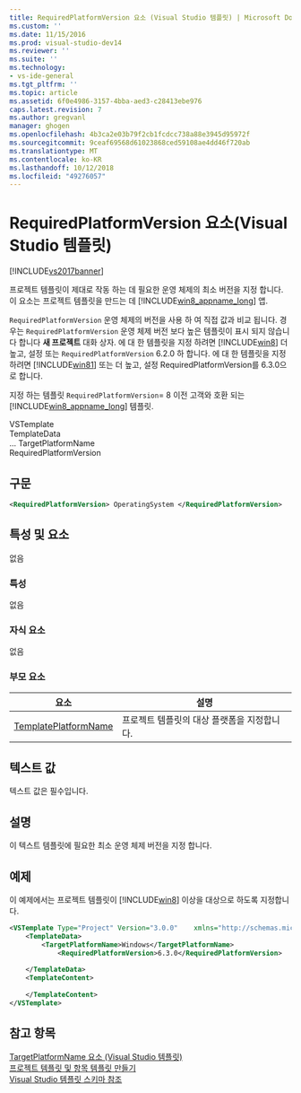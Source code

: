 ```yaml
---
title: RequiredPlatformVersion 요소 (Visual Studio 템플릿) | Microsoft Docs
ms.custom: ''
ms.date: 11/15/2016
ms.prod: visual-studio-dev14
ms.reviewer: ''
ms.suite: ''
ms.technology:
- vs-ide-general
ms.tgt_pltfrm: ''
ms.topic: article
ms.assetid: 6f0e4986-3157-4bba-aed3-c28413ebe976
caps.latest.revision: 7
ms.author: gregvanl
manager: ghogen
ms.openlocfilehash: 4b3ca2e03b79f2cb1fcdcc738a88e3945d95972f
ms.sourcegitcommit: 9ceaf69568d61023868ced59108ae4dd46f720ab
ms.translationtype: MT
ms.contentlocale: ko-KR
ms.lasthandoff: 10/12/2018
ms.locfileid: "49276057"
---
```

# <a name="requiredplatformversion-element-visual-studio-templates"></a>RequiredPlatformVersion 요소(Visual Studio 템플릿)
[!INCLUDE[vs2017banner](../includes/vs2017banner.md)]

프로젝트 템플릿이 제대로 작동 하는 데 필요한 운영 체제의 최소 버전을 지정 합니다. 이 요소는 프로젝트 템플릿을 만드는 데 [!INCLUDE[win8_appname_long](../includes/win8-appname-long-md.md)] 앱.  
  
 `RequiredPlatformVersion` 운영 체제의 버전을 사용 하 여 직접 값과 비교 됩니다. 경우는 `RequiredPlatformVersion` 운영 체제 버전 보다 높은 템플릿이 표시 되지 않습니다 합니다 **새 프로젝트** 대화 상자. 에 대 한 템플릿을 지정 하려면 [!INCLUDE[win8](../includes/win8-md.md)] 더 높고, 설정 또는 `RequiredPlatformVersion` 6.2.0 하 합니다. 에 대 한 템플릿을 지정 하려면 [!INCLUDE[win81](../includes/win81-md.md)] 또는 더 높고, 설정 RequiredPlatformVersion를 6.3.0으로 합니다.  
  
 지정 하는 템플릿 `RequiredPlatformVersion`= 8 이전 고객와 호환 되는 [!INCLUDE[win8_appname_long](../includes/win8-appname-long-md.md)] 템플릿.  
  
 VSTemplate  
TemplateData  
... TargetPlatformName  
RequiredPlatformVersion  
  
## <a name="syntax"></a>구문  
  
```xml  
<RequiredPlatformVersion> OperatingSystem </RequiredPlatformVersion>  
```  
  
## <a name="attributes-and-elements"></a>특성 및 요소  
 없음  
  
### <a name="attributes"></a>특성  
 없음  
  
### <a name="child-elements"></a>자식 요소  
 없음  
  
### <a name="parent-elements"></a>부모 요소  
  
|요소|설명|  
|-------------|-----------------|  
|[TemplatePlatformName](../extensibility/templatedata-element-visual-studio-templates.md)|프로젝트 템플릿의 대상 플랫폼을 지정합니다.|  
  
## <a name="text-value"></a>텍스트 값  
 텍스트 값은 필수입니다.  
  
## <a name="remarks"></a>설명  
 이 텍스트 템플릿에 필요한 최소 운영 체제 버전을 지정 합니다.  
  
## <a name="example"></a>예제  
 이 예제에서는 프로젝트 템플릿이 [!INCLUDE[win8](../includes/win8-md.md)] 이상을 대상으로 하도록 지정합니다.  
  
```xml  
<VSTemplate Type="Project" Version="3.0.0"    xmlns="http://schemas.microsoft.com/developer/vstemplate/2005">  
    <TemplateData>  
        <TargetPlatformName>Windows</TargetPlatformName>  
            <RequiredPlatformVersion>6.3.0</RequiredPlatformVersion>  
  
    </TemplateData>  
    <TemplateContent>  
  
    </TemplateContent>  
</VSTemplate>  
```  
  
## <a name="see-also"></a>참고 항목  
 [TargetPlatformName 요소 (Visual Studio 템플릿)](../extensibility/targetplatformname-element-visual-studio-templates.md)   
 [프로젝트 템플릿 및 항목 템플릿 만들기](../ide/creating-project-and-item-templates.md)   
 [Visual Studio 템플릿 스키마 참조](../extensibility/visual-studio-template-schema-reference.md)

